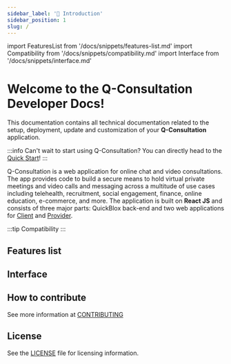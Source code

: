 ```yaml
---
sidebar_label: '👋 Introduction'
sidebar_position: 1
slug: /
---
```


import FeaturesList from '/docs/snippets/features-list.md'
import Compatibility from '/docs/snippets/compatibility.md'
import Interface from '/docs/snippets/interface.md'

# Welcome to the Q-Consultation Developer Docs!

This documentation contains all technical documentation related to the setup, deployment, update and customization of your **Q-Consultation** application.

:::info Can't wait to start using Q-Consultation?
You can directly head to the [Quick Start](./quick-start.md)!
:::

Q-Consultation is a web application for online chat and video consultations. The app provides code to build a secure means to hold virtual private meetings and video calls and messaging across a multitude of use cases including telehealth, recruitment, social engagement, finance, online education, e-commerce, and more. The application is built on **React JS** and consists of three major parts: QuickBlox back-end and two web applications for [Client](#client-application-interface) and [Provider](#provider-application-interface).

:::tip Compatibility
<Compatibility components={props.components} />
:::

## Features list

<FeaturesList components={props.components} />

## Interface

<Interface components={props.components} />

## How to contribute

See more information at [CONTRIBUTING](/dev/development/contributing.md)

## License

See the [LICENSE](https://github.com/QuickBlox/q-consultation/blob/master/LICENSE) file for licensing information.

